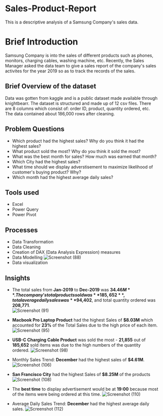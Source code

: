 # Sales-Product-Report
This is a descriptive analysis of a Samsung Company's sales data.
# Brief Introduction
Samsung Company is into the sales of different products such as phones, monitors, charging cables, washing machine, etc. Recently, the Sales Manager asked the data team to give a sales report of the company's sales activites for the year 2019 so as to track the records of the sales. 
## Brief Overview of the dataset
Data was gotten from kaggle and is a public dataset made available through knightbearr. The dataset is structured and made up of 12 csv files. There are 8 columns which consist of: order ID, product, quantity ordered, etc. The data contained about 186,000 rows after cleaning. 
## Problem Questions
* Which product had the highest sales? Why do you think it had the highest sales?
* What product sold the most? Why do you think it sold the most?
* What was the best month for sales? How much was earned that month?
* Which City had the highest sales?
* What time should we display adverstisement to maximize likelihood of customer's buying product? Why?
* Which month had the highest average daily sales?
## Tools used
* Excel
* Power Query
* Power Pivot
## Processes
* Data Transformation
* Data Cleaning
* Creation of DAX (Data Analysis Expression) measures
* Data Modelling
![Screenshot (88)](https://user-images.githubusercontent.com/97789215/217859090-adc61f35-d6e5-4179-ad5e-dbfbf28e9bdb.png)
* Data visualization

## Insights
*  The total sales from **Jan-2019** to **Dec-2019** was **$34.46M**. The company's total products sold was **185,652**, total average daily sales was **$94,402**, and total quantity ordered was **208,771**.  
![Screenshot (91)](https://user-images.githubusercontent.com/97789215/217889042-b29f456a-0b0d-4fae-bd1b-aa5f1ca3d120.png)
*  **Macbook Pro Laptop Product** had the highest Sales of **$8.03M** which accounted for **23%** of the Total Sales due to the high price of each item.
![Screenshot (95)](https://user-images.githubusercontent.com/97789215/217894480-18ffedf9-2c37-4816-9d94-26bf31af631f.png)

*  **USB-C Charging Cable Product** was sold the most - **21,855** out of **185,652** sold items was due to the high numbers of the quantity ordered.
![Screenshot (98)](https://user-images.githubusercontent.com/97789215/217898213-a4b7ea7a-bb26-48fd-92fa-ddbc065d28b2.png)
*  Monthly Sales Trend: **December** had the highest sales of **$4.61M**.
![Screenshot (106)](https://user-images.githubusercontent.com/97789215/218143905-9a9376ab-d73d-4cfa-b886-4a557a6040b0.png)

*  **San Francisco City** had the highest Sales of **$8.25M** of the products
![Screenshot (108)](https://user-images.githubusercontent.com/97789215/218148111-3827b911-84bc-48fd-967c-aa66c07b353f.png)

*  The **best time** to display advertisement would be at **19:00** because most of the items were being ordered at this time.
![Screenshot (110)](https://user-images.githubusercontent.com/97789215/218152244-6a94f0ce-ed25-4bee-b177-a859a446cf54.png)

*  Average Daily Sales Trend: **December** had the highest average daily sales.
![Screenshot (112)](https://user-images.githubusercontent.com/97789215/218154462-b20c8c78-f8e2-41d7-8a60-b73b8e05c033.png)




















